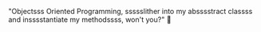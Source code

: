 "Objectsss Oriented Programming, ssssslither into my absssstract classss and insssstantiate my methodssss, won't you?" 🐍
